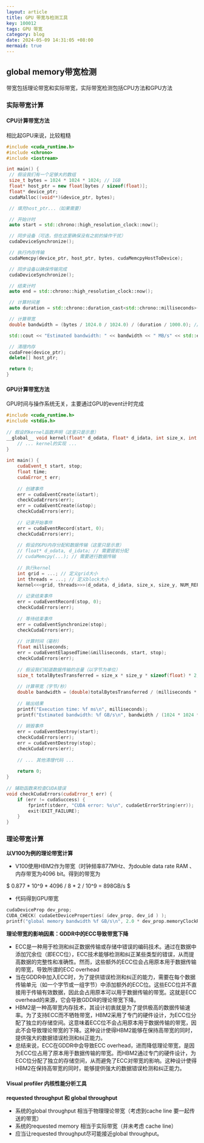 ```yaml
---
layout: article
title: GPU 带宽与检测工具
key: 100012
tags: GPU 带宽
category: blog
date: 2024-05-09 14:31:05 +08:00
mermaid: true
---
```



## global memory带宽检测

带宽包括理论带宽和实际带宽，实际带宽检测包括CPU方法和GPU方法

### 实际带宽计算

#### CPU计算带宽方法

相比起GPU来说，比较粗糙

   ```cpp
#include <cuda_runtime.h>
#include <chrono>
#include <iostream>

int main() {
    // 假设我们有一个足够大的数组
    size_t bytes = 1024 * 1024 * 1024; // 1GB
    float* host_ptr = new float[bytes / sizeof(float)];
    float* device_ptr;
    cudaMalloc((void**)&device_ptr, bytes);

    // 填充host_ptr...（如果需要）

    // 开始计时
    auto start = std::chrono::high_resolution_clock::now();
  
    // 同步设备（可选，但在这里确保没有之前的操作干扰）
    cudaDeviceSynchronize();

    // 执行内存传输
    cudaMemcpy(device_ptr, host_ptr, bytes, cudaMemcpyHostToDevice);

    // 同步设备以确保传输完成
    cudaDeviceSynchronize();

    // 结束计时
    auto end = std::chrono::high_resolution_clock::now();

    // 计算时间差
    auto duration = std::chrono::duration_cast<std::chrono::milliseconds>(end - start).count();

    // 计算带宽
    double bandwidth = (bytes / 1024.0 / 1024.0) / (duration / 1000.0); // MB/s

    std::cout << "Estimated bandwidth: " << bandwidth << " MB/s" << std::endl;

    // 清理内存
    cudaFree(device_ptr);
    delete[] host_ptr;

    return 0;
}
   ```

#### GPU计算带宽方法

 GPU时间与操作系统无关，主要通过GPU的event计时完成

```c++
#include <cuda_runtime.h>  
#include <stdio.h>  
  
// 假设的kernel函数声明（这里只是示意）  
__global__ void kernel(float* d_odata, float* d_idata, int size_x, int size_y, int NUM_REPS) {  
    // ... kernel的实现 ...  
}  
  
int main() {  
    cudaEvent_t start, stop;  
    float time;  
    cudaError_t err;  
  
    // 创建事件  
    err = cudaEventCreate(&start);  
    checkCudaErrors(err);  
    err = cudaEventCreate(&stop);  
    checkCudaErrors(err);  
  
    // 记录开始事件  
    err = cudaEventRecord(start, 0);  
    checkCudaErrors(err);  
  
    // 假设的GPU内存分配和数据传输（这里只是示意）  
    // float* d_odata, d_idata; // 需要提前分配  
    // cudaMemcpy(...); // 需要进行数据传输  
  
    // 执行kernel  
    int grid = ...; // 定义grid大小  
    int threads = ...; // 定义block大小  
    kernel<<<grid, threads>>>(d_odata, d_idata, size_x, size_y, NUM_REPS);  
  
    // 记录结束事件  
    err = cudaEventRecord(stop, 0);  
    checkCudaErrors(err);  
  
    // 等待结束事件  
    err = cudaEventSynchronize(stop);  
    checkCudaErrors(err);  
  
    // 计算时间（毫秒）  
    float milliseconds;  
    err = cudaEventElapsedTime(&milliseconds, start, stop);  
    checkCudaErrors(err);  
  
    // 假设我们知道数据传输的总量（以字节为单位）  
    size_t totalBytesTransferred = size_x * size_y * sizeof(float) * 2; // 假设输入和输出都是float数组，并且大小相同  
  
    // 计算带宽（字节/秒）  
    double bandwidth = (double)totalBytesTransferred / (milliseconds * 1e-3);  
  
    // 输出结果  
    printf("Execution time: %f ms\n", milliseconds);  
    printf("Estimated bandwidth: %f GB/s\n", bandwidth / (1024 * 1024 * 1024)); // 转换为GB/s  
  
    // 销毁事件  
    err = cudaEventDestroy(start);  
    checkCudaErrors(err);  
    err = cudaEventDestroy(stop);  
    checkCudaErrors(err);  
  
    // ... 其他清理代码 ...  
  
    return 0;  
}  
  
// 辅助函数来检查CUDA错误  
void checkCudaErrors(cudaError_t err) {  
    if (err != cudaSuccess) {  
        fprintf(stderr, "CUDA error: %s\n", cudaGetErrorString(err));  
        exit(EXIT_FAILURE);  
    }  
}
```

### 理论带宽计算

 **以V100为例的理论带宽计算**

  * V100使用HBM2作为带宽（时钟频率877MHz、为double data rate RAM 、内存带宽为4096 bit。得到的带宽为

  $
  0.877 * 10^9 * 4096 / 8 * 2 / 10^9 = 898GB/s
  $


  * 代码得到GPU带宽

```cpp
cudaDeviceProp dev_prop;
CUDA_CHECK( cudaGetDeviceProperties( &dev_prop, dev_id ) );
printf("global memory bandwidth %f GB/s\n", 2.0 * dev_prop.memoryClockRate * ( dev_prop.memoryBusWidth / 8 ) / 1e6 );
```

 **理论带宽的影响因素：GDDR中的ECC导致带宽下降**

  * ECC是一种用于检测和纠正数据传输或存储中错误的编码技术。通过在数据中添加冗余位（即ECC位），ECC技术能够检测和纠正某些类型的错误，从而提高数据的完整性和准确性。然而，这些额外的ECC位会占用原本用于数据传输的带宽，导致所谓的ECC overhead
  * 当在GDDR中加入ECC时，为了提供错误检测和纠正的能力，需要在每个数据传输单元（如一个字节或一组字节）中添加额外的ECC位。这些ECC位并不直接用于传输有效数据，因此会占用原本可以用于数据传输的带宽。这就是ECC overhead的来源，它会导致GDDR的理论带宽下降。
  * HBM2是一种高带宽内存技术，其设计初衷就是为了提供极高的数据传输速率。为了支持ECC而不牺牲带宽，HBM2采用了专门的硬件设计，为ECC位分配了独立的存储空间。这意味着ECC位不会占用原本用于数据传输的带宽，因此不会导致理论带宽的下降。这种设计使得HBM2能够在保持高带宽的同时，提供强大的数据错误检测和纠正能力。
  * 总结来说，ECC在GDDR中会导致ECC overhead，进而降低理论带宽，是因为ECC位占用了原本用于数据传输的带宽。而HBM2通过专门的硬件设计，为ECC位分配了独立的存储空间，从而避免了ECC对带宽的影响。这种设计使得HBM2在保持高带宽的同时，能够提供强大的数据错误检测和纠正能力。


#### Visual profiler 内核性能分析工具



 **requested throughput 和 global throughput** 

   * 系统的global throughput 相当于物理理论带宽（考虑到cache line 要一起传送的带宽）
   * 系统的requested memory 相当于实际带宽（并未考虑 cache line）
   * 应当让requested throughput尽可能接近global throughput。


  


